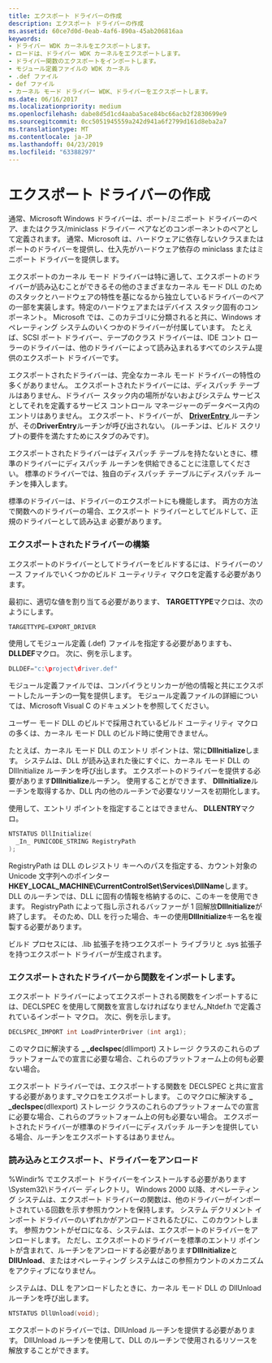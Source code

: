 ```yaml
---
title: エクスポート ドライバーの作成
description: エクスポート ドライバーの作成
ms.assetid: 60ce7d0d-0eab-4af6-890a-45ab206816aa
keywords:
- ドライバー WDK カーネルをエクスポートします。
- ロードは、ドライバー WDK カーネルをエクスポートします。
- ドライバー関数のエクスポートをインポートします。
- モジュール定義ファイルの WDK カーネル
- .def ファイル
- def ファイル
- カーネル モード ドライバー WDK、ドライバーをエクスポートします。
ms.date: 06/16/2017
ms.localizationpriority: medium
ms.openlocfilehash: dabe8d5d1cd4aaba5ace84bc66acb2f2830699e9
ms.sourcegitcommit: 0cc5051945559a242d941a6f2799d161d8eba2a7
ms.translationtype: MT
ms.contentlocale: ja-JP
ms.lasthandoff: 04/23/2019
ms.locfileid: "63388297"
---
```

# <a name="creating-export-drivers"></a>エクスポート ドライバーの作成





通常、Microsoft Windows ドライバーは、ポート/ミニポート ドライバーのペア、またはクラス/miniclass ドライバー ペアなどのコンポーネントのペアとして定義されます。 通常、Microsoft は、ハードウェアに依存しないクラスまたはポートのドライバーを提供し、仕入先がハードウェア依存の miniclass またはミニポート ドライバーを提供します。

エクスポートのカーネル モード ドライバーは特に適して、エクスポートのドライバーが読み込むことができるその他のさまざまなカーネル モード DLL のためのスタックとハードウェアの特性を基になるから独立しているドライバーのペアの一部を実装します。特定のハードウェアまたはデバイス スタック固有のコンポーネント。 Microsoft では、このカテゴリに分類されると共に、Windows オペレーティング システムのいくつかのドライバーが付属しています。 たとえば、SCSI ポート ドライバー、テープのクラス ドライバーは、IDE コント ローラーのドライバーは、他のドライバーによって読み込まれるすべてのシステム提供のエクスポート ドライバーです。

エクスポートされたドライバーは、完全なカーネル モード ドライバーの特性の多くがありません。 エクスポートされたドライバーには、ディスパッチ テーブルはありません、ドライバー スタック内の場所がないおよびシステム サービスとしてそれを定義するサービス コントロール マネージャーのデータベース内のエントリはありません。 エクスポート、ドライバーが、 [ **DriverEntry** ](https://msdn.microsoft.com/library/windows/hardware/ff544113)ルーチンが、その**DriverEntry**ルーチンが呼び出されない。 (ルーチンは、ビルド スクリプトの要件を満たすためにスタブのみです)。

エクスポートされたドライバーはディスパッチ テーブルを持たないときに、標準のドライバーにディスパッチ ルーチンを供給できることに注意してください。 標準のドライバーでは、独自のディスパッチ テーブルにディスパッチ ルーチンを挿入します。

標準のドライバーは、ドライバーのエクスポートにも機能します。 両方の方法で関数へのドライバーの場合、エクスポート ドライバーとしてビルドして、正規のドライバーとして読み込ま 必要があります。

### <a name="building-an-export-driver"></a>エクスポートされたドライバーの構築

エクスポートのドライバーとしてドライバーをビルドするには、ドライバーのソース ファイルでいくつかのビルド ユーティリティ マクロを定義する必要があります。

最初に、適切な値を割り当てる必要があります、 **TARGETTYPE**マクロは、次のようにします。

```cpp
TARGETTYPE=EXPORT_DRIVER
```

使用してモジュール定義 (.def) ファイルを指定する必要がありますも、 **DLLDEF**マクロ。 次に、例を示します。

```cpp
DLLDEF="c:\project\driver.def"
```

モジュール定義ファイルでは、コンパイラとリンカーが他の情報と共にエクスポートしたルーチンの一覧を提供します。 モジュール定義ファイルの詳細については、Microsoft Visual C のドキュメントを参照してください。

ユーザー モード DLL のビルドで採用されているビルド ユーティリティ マクロの多くは、カーネル モード DLL のビルド時に使用できません。 

たとえば、カーネル モード DLL のエントリ ポイントは、常に**DllInitialize**します。 システムは、DLL が読み込まれた後にすぐに、カーネル モード DLL の DllInitialize ルーチンを呼び出します。 エクスポートのドライバーを提供する必要があります**DllInitialize**ルーチン。 使用することができます、 **DllInitialize**ルーチンを取得するか、DLL 内の他のルーチンで必要なリソースを初期化します。 

使用して、エントリ ポイントを指定することはできません、 **DLLENTRY**マクロ。 

```cpp
NTSTATUS DllInitialize(
  _In_ PUNICODE_STRING RegistryPath
);
```
RegistryPath は DLL のレジストリ キーへのパスを指定する、カウント対象の Unicode 文字列へのポインター **HKEY_LOCAL_MACHINE\CurrentControlSet\Services\DllName**します。 DLL のルーチンでは、DLL に固有の情報を格納するのに、このキーを使用できます。 RegistryPath によって指し示されるバッファーが 1 回解放**DllInitialize**が終了します。 そのため、DLL を行った場合、キーの使用**DllInitialize**キー名を複製する必要があります。 


ビルド プロセスには、.lib 拡張子を持つエクスポート ライブラリと .sys 拡張子を持つエクスポート ドライバーが生成されます。

### <a name="importing-functions-from-an-export-driver"></a>エクスポートされたドライバーから関数をインポートします。

エクスポート ドライバーによってエクスポートされる関数をインポートするには、DECLSPEC を使用して関数を宣言しなければなりません\_Ntdef.h で定義されているインポート マクロ。 次に、例を示します。

```cpp
DECLSPEC_IMPORT int LoadPrinterDriver (int arg1); 
```

このマクロに解決する **\_ \_declspec**(dllimport) ストレージ クラスのこれらのプラットフォームでの宣言に必要な場合、これらのプラットフォーム上の何も必要ない場合。

エクスポート ドライバーでは、エクスポートする関数を DECLSPEC と共に宣言する必要があります\_マクロをエクスポートします。 このマクロに解決する **\_ \_declspec**(dllexport) ストレージ クラスのこれらのプラットフォームでの宣言に必要な場合、これらのプラットフォーム上の何も必要ない場合。 エクスポートされたドライバーが標準のドライバーにディスパッチ ルーチンを提供している場合、ルーチンをエクスポートするはありません。

### <a name="loading-and-unloading-an-export-driver"></a>読み込みとエクスポート、ドライバーをアンロード

%Windir% でエクスポート ドライバーをインストールする必要があります\\System32\\ドライバー ディレクトリ。 Windows 2000 以降、オペレーティング システムは、エクスポート ドライバーの関数は、他のドライバーがインポートされている回数を示す参照カウントを保持します。 システム デクリメント インポート ドライバーのいずれかがアンロードされるたびに、このカウントします。 参照カウントがゼロになる、システムは、エクスポートのドライバーをアンロードします。 ただし、エクスポートのドライバーを標準のエントリ ポイントが含まれて、ルーチンをアンロードする必要があります**DllInitialize**と**DllUnload**、またはオペレーティング システムはこの参照カウントのメカニズムをアクティブになりません。

システムは、DLL をアンロードしたときに、カーネル モード DLL の DllUnload ルーチンを呼び出します。

```cpp
NTSTATUS DllUnload(void);
```
エクスポートのドライバーでは、DllUnload ルーチンを提供する必要があります。 DllUnload ルーチンを使用して、DLL のルーチンで使用されるリソースを解放することができます。 









